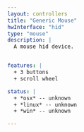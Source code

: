```yaml
---
layout: controllers
title: "Generic Mouse"
hwInterface: "hid"
type: "mouse"
description: |
  A mouse hid device.


features: |
  + 3 buttons
  + scroll wheel

status: |
  + *osx* -- unknown
  + *linux* -- unknown
  + *win* -- unknown

---
```

